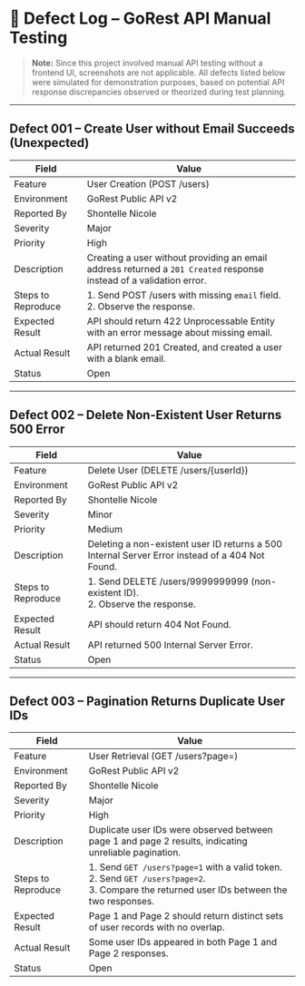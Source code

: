# 🐛 Defect Log – GoRest API Manual Testing
> **Note:** Since this project involved manual API testing without a frontend UI, screenshots are not applicable. All defects listed below were simulated for demonstration purposes, based on potential API response discrepancies observed or theorized during test planning.
---

## Defect 001 – Create User without Email Succeeds (Unexpected)

| Field | Value |
|------|-------|
| Feature | User Creation (POST /users) |
| Environment | GoRest Public API v2 |
| Reported By | Shontelle Nicole |
| Severity | Major |
| Priority | High |
| Description | Creating a user without providing an email address returned a `201 Created` response instead of a validation error. |
| Steps to Reproduce | 1. Send POST /users with missing `email` field. <br> 2. Observe the response. |
| Expected Result | API should return 422 Unprocessable Entity with an error message about missing email. |
| Actual Result | API returned 201 Created, and created a user with a blank email. |
| Status | Open |

---

## Defect 002 – Delete Non-Existent User Returns 500 Error

| Field | Value |
|------|-------|
| Feature | Delete User (DELETE /users/{userId}) |
| Environment | GoRest Public API v2 |
| Reported By | Shontelle Nicole |
| Severity | Minor |
| Priority | Medium |
| Description | Deleting a non-existent user ID returns a 500 Internal Server Error instead of a 404 Not Found. |
| Steps to Reproduce | 1. Send DELETE /users/9999999999 (non-existent ID). <br> 2. Observe the response. |
| Expected Result | API should return 404 Not Found. |
| Actual Result | API returned 500 Internal Server Error. |
| Status | Open |

---

## Defect 003 – Pagination Returns Duplicate User IDs

| Field         | Value |
|---------------|-------|
| Feature       | User Retrieval (GET /users?page=) |
| Environment   | GoRest Public API v2 |
| Reported By   | Shontelle Nicole |
| Severity      | Major |
| Priority      | High |
| Description   | Duplicate user IDs were observed between page 1 and page 2 results, indicating unreliable pagination. |
| Steps to Reproduce | 1. Send `GET /users?page=1` with a valid token. <br> 2. Send `GET /users?page=2`. <br> 3. Compare the returned user IDs between the two responses. |
| Expected Result | Page 1 and Page 2 should return distinct sets of user records with no overlap. |
| Actual Result   | Some user IDs appeared in both Page 1 and Page 2 responses. |
| Status          | Open |
